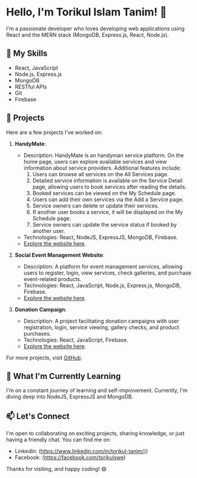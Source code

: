 # Hello, I'm Torikul Islam Tanim! 👋

I'm a passionate developer who loves developing web applications using React and the MERN stack (MongoDB, Express.js, React, Node.js). 

## 🚀 My Skills

- React, JavaScript
- Node.js, Express.js
- MongoDB
- RESTful APIs
- Git
- Firebase


## 💼 Projects

Here are a few projects I've worked on:

1. **HandyMate**:
   - Description: HandyMate is an handyman service platform. On the home page, users can explore available services and view information about service providers. Additional features include:
      1. Users can browse all services on the All Services page.
      2. Detailed service information is available on the Service Detail page, allowing users to book services after reading the details.
      3. Booked services can be viewed on the My Schedule page.
      4. Users can add their own services via the Add a Service page.
      5. Service owners can delete or update their services.
      6. If another user books a service, it will be displayed on the My Schedule page.
      7. Service owners can update the service status if booked by another user.
   - Technologies: React, NodeJS, ExpressJS, MongoDB, Firebase.
   - [Explore the website here](https://handymate-1b121.web.app/).

2. **Social Event Management Website**:
   - Description: A platform for event management services, allowing users to register, login, view services, check galleries, and purchase event-related products.
   - Technologies: React, JavaScript, Node.js, Express.js, MongoDB, Firebase.
   - [Explore the website here](https://event-management-auth-709cc.web.app/).

3. **Donation Campaign**:
   - Description: A project facilitating donation campaigns with user registration, login, service viewing, gallery checks, and product purchases.
   - Technologies: React, JavaScript, Firebase.
   - [Explore the website here](https://donation-campaign-react-app.surge.sh/).

For more projects, visit [GitHub](https://github.com/tanimtorikul?tab=repositories).


## 🌱 What I'm Currently Learning

I'm on a constant journey of learning and self-improvement. Currently, I'm diving deep into NodeJS, ExpressJS and MongoDB.

## 📫 Let's Connect

I'm open to collaborating on exciting projects, sharing knowledge, or just having a friendly chat. You can find me on:

- LinkedIn: (https://www.linkedin.com/in/torikul-tanim/))
- Facebook: (https://facebook.com/torikulswe)

Thanks for visiting, and happy coding! 😄
